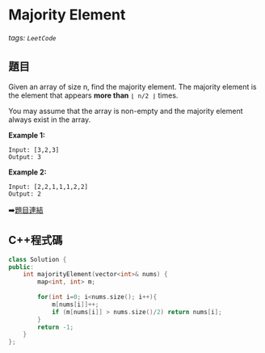 # Majority Element

###### tags: `LeetCode`

## 題目
Given an array of size n, find the majority element. The majority element is the element that appears **more than** `⌊ n/2 ⌋` times.

You may assume that the array is non-empty and the majority element always exist in the array.

**Example 1:**

    Input: [3,2,3]
    Output: 3

**Example 2:**

    Input: [2,2,1,1,1,2,2]
    Output: 2

:arrow_right:[題目連結](https://leetcode.com/explore/challenge/card/may-leetcoding-challenge/534/week-1-may-1st-may-7th/3321/)

## C++程式碼
```C++
class Solution {
public:
    int majorityElement(vector<int>& nums) {
        map<int, int> m;
        
        for(int i=0; i<nums.size(); i++){
            m[nums[i]]++;
            if (m[nums[i]] > nums.size()/2) return nums[i];
        }
        return -1;
    }
};
